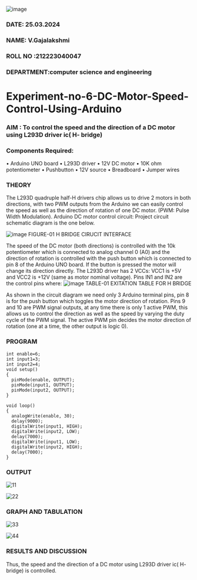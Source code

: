 ![image](https://github.com/vasanthkumarch/Experiment-no-7-DC-Motor-Speed-Control-Using-Arduino/assets/36288975/739cc470-48c8-4873-a730-6319b4afc602)
###  DATE: 25.03.2024

###  NAME: V.Gajalakshmi
###  ROLL NO :212223040047
###  DEPARTMENT:computer science and engineering
# Experiment-no-6-DC-Motor-Speed-Control-Using-Arduino
### AIM : To control the speed and the direction of a DC motor using L293D driver ic( H- bridge)

### Components Required:
•	Arduino UNO board
•	L293D driver
•	12V DC motor
•	10K ohm potentiometer
•	Pushbutton
•	12V source
•	Breadboard
•	Jumper wires
### THEORY 
The L293D quadruple half-H drivers chip allows us to drive 2 motors in both directions, with two PWM outputs from the Arduino we can easily control the speed as well as the direction of rotation of one DC motor. (PWM: Pulse Width Modulation).
Arduino DC motor control circuit:
Project circuit schematic diagram is the one below.

![image](https://user-images.githubusercontent.com/36288975/167763051-b230c183-afc5-46f2-ba95-0f95e10dd6c9.png)
FIGURE-01 H BRIDGE CIRUCIT INTERFACE 
 
The speed of the DC motor (both directions) is controlled with the 10k potentiometer which is connected to analog channel 0 (A0) and the direction of rotation is controlled with the push button which is connected to pin 8 of the Arduino UNO board. If the button is pressed the motor will change its direction directly.
The L293D driver has 2 VCCs: VCC1 is +5V and VCC2 is +12V (same as motor nominal voltage). Pins IN1 and IN2 are the control pins where:
![image](https://user-images.githubusercontent.com/36288975/167763120-1421c2c5-8381-49eb-b376-03f6e1113b7a.png)
TABLE-01 EXITATION TABLE FOR H BRIDGE 

As shown in the circuit diagram we need only 3 Arduino terminal pins, pin 8 is for the push button which toggles the motor direction of rotation. Pins 9 and 10 are PWM signal outputs, at any time there is only 1 active PWM, this allows us to control the direction as well as the speed by varying the duty cycle of the PWM signal. The active PWM pin decides the motor direction of rotation (one at a time, the other output is logic 0).

### PROGRAM 
```
int enable=6;
int input1=3;
int input2=4;
void setup()
{
  pinMode(enable, OUTPUT);
  pinMode(input1, OUTPUT);
  pinMode(input2, OUTPUT);
}

void loop()
{
  analogWrite(enable, 30);
  delay(9000); 
  digitalWrite(input1, HIGH);
  digitalWrite(input2, LOW);
  delay(7000);
  digitalWrite(input1, LOW);
  digitalWrite(input2, HIGH);
  delay(7000);
}
```

### OUTPUT
![11](https://github.com/Gajalakshmivelmurugan/Experiment-no-7-DC-Motor-Speed-Control-Using-Arduino/assets/144871940/90ecf585-eec1-4c41-bbbf-802a652b5b47)

![22](https://github.com/Gajalakshmivelmurugan/Experiment-no-7-DC-Motor-Speed-Control-Using-Arduino/assets/144871940/92c9946c-7689-40b4-bbbe-2d647643a9a3)

### GRAPH AND TABULATION 
![33](https://github.com/Gajalakshmivelmurugan/Experiment-no-7-DC-Motor-Speed-Control-Using-Arduino/assets/144871940/8af8108a-de75-461e-9780-c46462c360fa)

![44](https://github.com/Gajalakshmivelmurugan/Experiment-no-7-DC-Motor-Speed-Control-Using-Arduino/assets/144871940/6ddf22a5-d485-4ef0-8bef-3cafe24f61b0)



### RESULTS AND DISCUSSION 

Thus, the speed and the direction of a DC motor using L293D driver ic( H- bridge) is controlled.
